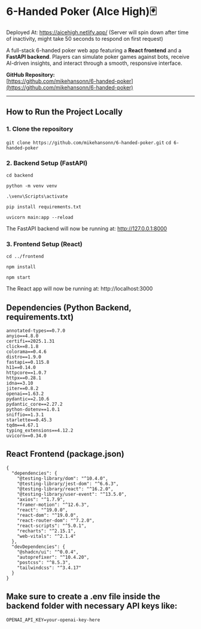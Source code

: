 # 6-Handed Poker (AIce High)🃏
Deployed At: https://aicehigh.netlify.app/ (Server will spin down after time of inactivity, might take 50 seconds to respond on first request)

A full-stack 6-handed poker web app featuring a **React frontend** and a **FastAPI backend**. Players can simulate poker games against bots, receive AI-driven insights, and interact through a smooth, responsive interface.

**GitHub Repository:**  
[https://github.com/mikehansonn/6-handed-poker](https://github.com/mikehansonn/6-handed-poker)

---

## How to Run the Project Locally

### 1. Clone the repository
```git clone https://github.com/mikehansonn/6-handed-poker.git```
```cd 6-handed-poker```

### 2. Backend Setup (FastAPI)
```cd backend```

```python -m venv venv```

```.\venv\Scripts\activate```

```pip install requirements.txt```

```uvicorn main:app --reload```

The FastAPI backend will now be running at:  http://127.0.0.1:8000

### 3. Frontend Setup (React) 

```cd ../frontend```

```npm install```

```npm start```

The React app will now be running at: http://localhost:3000
## Dependencies  (Python Backend, requirements.txt)
```
annotated-types==0.7.0
anyio==4.8.0
certifi==2025.1.31
click==8.1.8
colorama==0.4.6
distro==1.9.0
fastapi==0.115.8
h11==0.14.0
httpcore==1.0.7
httpx==0.28.1
idna==3.10
jiter==0.8.2
openai==1.63.2
pydantic==2.10.6
pydantic_core==2.27.2
python-dotenv==1.0.1
sniffio==1.3.1
starlette==0.45.3
tqdm==4.67.1
typing_extensions==4.12.2
uvicorn==0.34.0
```

## React Frontend (package.json) 
```
{
  "dependencies": {
    "@testing-library/dom": "^10.4.0",
    "@testing-library/jest-dom": "^6.6.3",
    "@testing-library/react": "^16.2.0",
    "@testing-library/user-event": "^13.5.0",
    "axios": "^1.7.9",
    "framer-motion": "^12.6.3",
    "react": "^19.0.0",
    "react-dom": "^19.0.0",
    "react-router-dom": "^7.2.0",
    "react-scripts": "^5.0.1",
    "recharts": "^2.15.1",
    "web-vitals": "^2.1.4"
  },
  "devDependencies": {
    "@shadcn/ui": "^0.0.4",
    "autoprefixer": "^10.4.20",
    "postcss": "^8.5.3",
    "tailwindcss": "^3.4.17"
  }
}
```


## Make sure to create a .env file inside the backend folder with necessary API keys like: 

```OPENAI_API_KEY=your-openai-key-here```













 



